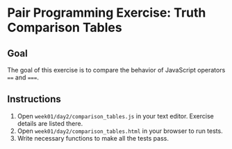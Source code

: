 # Pair Programming Exercise: Truth Comparison Tables

## Goal

The goal of this exercise is to compare the behavior of JavaScript operators
`==` and `===`.

## Instructions

1. Open `week01/day2/comparison_tables.js` in your text editor. Exercise details are listed there.
1. Open `week01/day2/comparison_tables.html` in your browser to run tests.
1. Write necessary functions to make all the tests pass.
